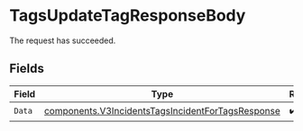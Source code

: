 # TagsUpdateTagResponseBody

The request has succeeded.


## Fields

| Field                                                                                                                  | Type                                                                                                                   | Required                                                                                                               | Description                                                                                                            |
| ---------------------------------------------------------------------------------------------------------------------- | ---------------------------------------------------------------------------------------------------------------------- | ---------------------------------------------------------------------------------------------------------------------- | ---------------------------------------------------------------------------------------------------------------------- |
| `Data`                                                                                                                 | [components.V3IncidentsTagsIncidentForTagsResponse](../../models/components/v3incidentstagsincidentfortagsresponse.md) | :heavy_check_mark:                                                                                                     | N/A                                                                                                                    |